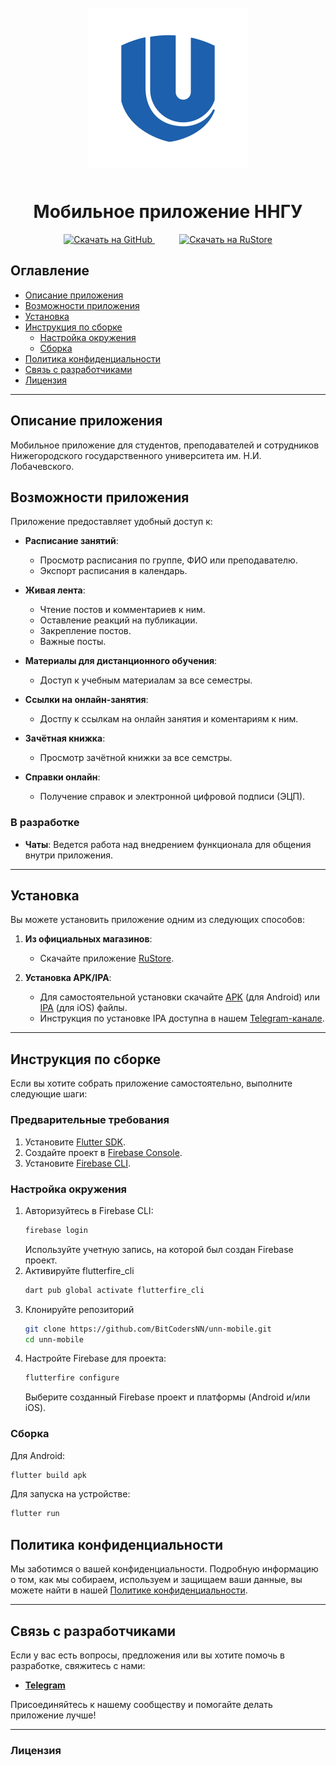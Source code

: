 <div align="center">
<img src="https://github.com/BitCodersNN/unn-mobile/blob/develop/assets/images/icon.png" width="256" hspace="10" vspace="10">
<h1>Мобильное приложение ННГУ</h1>
<a href="https://github.com/BitCodersNN/unn-mobile/releases/latest">
    <img alt="Скачать на GitHub"
        height="60"
        src="https://upload.wikimedia.org/wikipedia/commons/9/91/Octicons-mark-github.svg" />
</a>
&nbsp;&nbsp;&nbsp;&nbsp;&nbsp;&nbsp;&nbsp;&nbsp;&nbsp;
<a href="https://rustore.ru/app/your_app_id">
    <img alt="Скачать на RuStore"
        height="60"
        src="https://encrypted-tbn1.gstatic.com/images?q=tbn:ANd9GcRaCYxbePTN_YLRz6e0gippnl0QTn8XVGJB5kTfR25pzrzCWzkHTX8Gm_TZp0ZoQBTjHgQrcM08qHKHpuv_FcxZ4p64ndlfnRTo5tHczg" />
</a>
</div>

## Оглавление

- [Описание приложения](#описание-приложения)
- [Возможности приложения](#возможности-приложения)
- [Установка](#установка)
- [Инструкция по сборке](#инструкция-по-сборке)
  - [Настройка окружения](#настройка-окружения)
  - [Сборка](#сборка)
- [Политика конфиденциальности](#политика-конфиденциальности)
- [Связь с разработчиками](#связь-с-разработчиками)
- [Лицензия](#лицензия)
---

## Описание приложения

Мобильное приложение для студентов, преподавателей и сотрудников Нижегородского государственного университета им. Н.И. Лобачевского.


## Возможности приложения

Приложение предоставляет удобный доступ к:

- **Расписание занятий**:
  - Просмотр расписания по группе, ФИО или преподавателю.
  - Экспорт расписания в календарь.

- **Живая лента**:
  - Чтение постов и комментариев к ним.
  - Оставление реакций на публикации.
  - Закрепление постов.
  - Важные посты.

- **Материалы для дистанционного обучения**:
  - Доступ к учебным материалам за все семестры.

- **Ссылки на онлайн-занятия**:
  - Достпу к ссылкам на онлайн занятия и коментариям к ним.

- **Зачётная книжка**:
  - Просмотр зачётной книжки за все семстры.

- **Справки онлайн**:
  - Получение справок и электронной цифровой подписи (ЭЦП).

### В разработке

- **Чаты**: Ведется работа над внедрением функционала для общения внутри приложения.

---

## Установка

Вы можете установить приложение одним из следующих способов:

1. **Из официальных магазинов**:
   - Скачайте приложение [RuStore](https://www.rustore.ru/catalog/app/ru.unn.unn_mobile).

2. **Установка APK/IPA**:
   - Для самостоятельной установки скачайте [APK](https://github.com/BitCodersNN/unn-mobile/releases) (для Android) или [IPA](https://github.com/BitCodersNN/unn-mobile/releases) (для iOS) файлы.
   - Инструкция по установке IPA доступна в нашем [Telegram-канале](https://t.me/unn_mobile/25).

---

## Инструкция по сборке

Если вы хотите собрать приложение самостоятельно, выполните следующие шаги:

### Предварительные требования

1. Установите [Flutter SDK](https://docs.flutter.dev/get-started/install).
2. Создайте проект в [Firebase Console](https://console.firebase.google.com/).
3. Установите [Firebase CLI](https://firebase.google.com/docs/cli#setup_update_cli).

### Настройка окружения

1. Авторизуйтесь в Firebase CLI:
   ```bash
   firebase login
   ```
   Используйте учетную запись, на которой был создан Firebase проект.
2. Активируйте flutterfire_cli
   ```bash
   dart pub global activate flutterfire_cli
   ```
3. Клонируйте репозиторий
   ```bash
   git clone https://github.com/BitCodersNN/unn-mobile.git
   cd unn-mobile
   ```
4. Настройте Firebase для проекта:
   ```bash
   flutterfire configure
   ```
   Выберите созданный Firebase проект и платформы (Android и/или iOS).
 
### Сборка
Для Android:
```bash
flutter build apk
```
Для запуска на устройстве:
```bash
flutter run
```

## Политика конфиденциальности

Мы заботимся о вашей конфиденциальности. Подробную информацию о том, как мы собираем, используем и защищаем ваши данные, вы можете найти в нашей [Политике конфиденциальности](https://github.com/BitCodersNN/unn-mobile/wiki/Privacy-Policy).

---

## Связь с разработчиками

Если у вас есть вопросы, предложения или вы хотите помочь в разработке, свяжитесь с нами:

- [**Telegram**](https://t.me/unn_mobile)

Присоединяйтесь к нашему сообществу и помогайте делать приложение лучше!

---

### Лицензия

